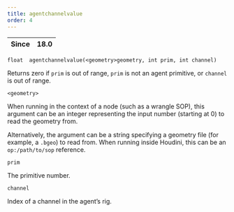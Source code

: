 ```yaml
---
title: agentchannelvalue
order: 4
---
```

| Since | 18.0 |
| --- | --- |

`float  agentchannelvalue(<geometry>geometry, int prim, int channel)`

Returns zero if `prim` is out of range, `prim` is not an agent primitive, or `channel` is out of range.

`<geometry>`

When running in the context of a node (such as a wrangle SOP), this argument can be an integer representing the input number (starting at 0) to read the geometry from.

Alternatively, the argument can be a string specifying a geometry file (for example, a `.bgeo`) to read from. When running inside Houdini, this can be an `op:/path/to/sop` reference.

`prim`

The primitive number.

`channel`

Index of a channel in the agent’s rig.
